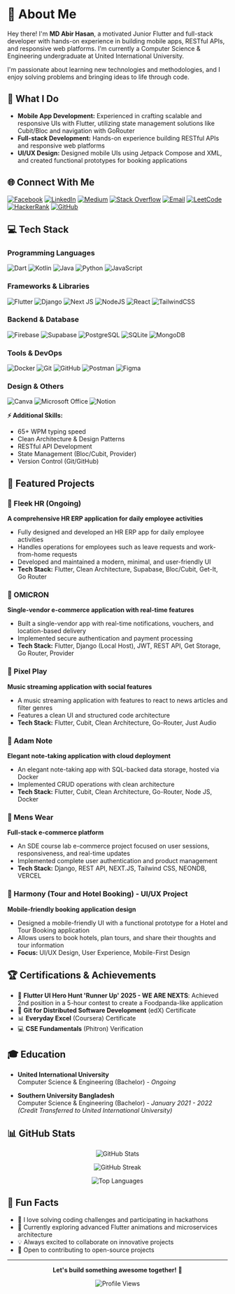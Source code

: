 # 💫 About Me

Hey there! I'm **MD Abir Hasan**, a motivated Junior Flutter and full-stack developer with hands-on experience in building mobile apps, RESTful APIs, and responsive web platforms. I'm currently a Computer Science & Engineering undergraduate at United International University.

I'm passionate about learning new technologies and methodologies, and I enjoy solving problems and bringing ideas to life through code.

## 🚀 What I Do

- **Mobile App Development:** Experienced in crafting scalable and responsive UIs with Flutter, utilizing state management solutions like Cubit/Bloc and navigation with GoRouter
- **Full-stack Development:** Hands-on experience building RESTful APIs and responsive web platforms
- **UI/UX Design:** Designed mobile UIs using Jetpack Compose and XML, and created functional prototypes for booking applications

## 🌐 Connect With Me

[![Facebook](https://img.shields.io/badge/Facebook-%231877F2.svg?logo=Facebook&logoColor=white)](https://www.facebook.com/abir.zayn.2/)
[![LinkedIn](https://img.shields.io/badge/LinkedIn-%230077B5.svg?logo=linkedin&logoColor=white)](https://www.linkedin.com/in/abir-zayn-49b6411a6/)
[![Medium](https://img.shields.io/badge/Medium-12100E?logo=medium&logoColor=white)](https://medium.com/@abirzayn561)
[![Stack Overflow](https://img.shields.io/badge/-Stackoverflow-FE7A16?logo=stack-overflow&logoColor=white)](https://stackoverflow.com/users/14301098/abirzayn)
[![Email](https://img.shields.io/badge/Email-D14836?logo=gmail&logoColor=white)](mailto:abirzayn561@gmail.com)
[![LeetCode](https://img.shields.io/badge/LeetCode-000000?style=for-the-badge&logo=LeetCode&logoColor=#d16c06)](https://leetcode.com/abirzayn)
[![HackerRank](https://img.shields.io/badge/-Hackerrank-2EC866?style=for-the-badge&logo=HackerRank&logoColor=white)](https://www.hackerrank.com/abirzayn561)
[![GitHub](https://img.shields.io/badge/GitHub-100000?style=for-the-badge&logo=github&logoColor=white)](https://github.com/Abir-Zayn)

## 💻 Tech Stack

### Programming Languages
![Dart](https://img.shields.io/badge/dart-%230175C2.svg?style=for-the-badge&logo=dart&logoColor=white)
![Kotlin](https://img.shields.io/badge/kotlin-%237F52FF.svg?style=for-the-badge&logo=kotlin&logoColor=white)
![Java](https://img.shields.io/badge/java-%23ED8B00.svg?style=for-the-badge&logo=openjdk&logoColor=white)
![Python](https://img.shields.io/badge/python-3670A0?style=for-the-badge&logo=python&logoColor=ffdd54)
![JavaScript](https://img.shields.io/badge/javascript-%23323330.svg?style=for-the-badge&logo=javascript&logoColor=%23F7DF1E)

### Frameworks & Libraries
![Flutter](https://img.shields.io/badge/Flutter-%2302569B.svg?style=for-the-badge&logo=Flutter&logoColor=white)
![Django](https://img.shields.io/badge/django-%23092E20.svg?style=for-the-badge&logo=django&logoColor=white)
![Next JS](https://img.shields.io/badge/Next-black?style=for-the-badge&logo=next.js&logoColor=white)
![NodeJS](https://img.shields.io/badge/node.js-6DA55F?style=for-the-badge&logo=node.js&logoColor=white)
![React](https://img.shields.io/badge/react-%2320232a.svg?style=for-the-badge&logo=react&logoColor=%2361DAFB)
![TailwindCSS](https://img.shields.io/badge/tailwindcss-%2338B2AC.svg?style=for-the-badge&logo=tailwind-css&logoColor=white)

### Backend & Database
![Firebase](https://img.shields.io/badge/firebase-%23039BE5.svg?style=for-the-badge&logo=firebase)
![Supabase](https://img.shields.io/badge/Supabase-3ECF8E?style=for-the-badge&logo=supabase&logoColor=white)
![PostgreSQL](https://img.shields.io/badge/postgres-%23316192.svg?style=for-the-badge&logo=postgresql&logoColor=white)
![SQLite](https://img.shields.io/badge/sqlite-%2307405e.svg?style=for-the-badge&logo=sqlite&logoColor=white)
![MongoDB](https://img.shields.io/badge/MongoDB-%234ea94b.svg?style=for-the-badge&logo=mongodb&logoColor=white)

### Tools & DevOps
![Docker](https://img.shields.io/badge/docker-%230db7ed.svg?style=for-the-badge&logo=docker&logoColor=white)
![Git](https://img.shields.io/badge/git-%23F05033.svg?style=for-the-badge&logo=git&logoColor=white)
![GitHub](https://img.shields.io/badge/github-%23121011.svg?style=for-the-badge&logo=github&logoColor=white)
![Postman](https://img.shields.io/badge/Postman-FF6C37?style=for-the-badge&logo=postman&logoColor=white)
![Figma](https://img.shields.io/badge/figma-%23F24E1E.svg?style=for-the-badge&logo=figma&logoColor=white)

### Design & Others
![Canva](https://img.shields.io/badge/Canva-%2300C4CC.svg?style=for-the-badge&logo=Canva&logoColor=white)
![Microsoft Office](https://img.shields.io/badge/Microsoft_Office-D83B01?style=for-the-badge&logo=microsoft-office&logoColor=white)
![Notion](https://img.shields.io/badge/Notion-%23000000.svg?style=for-the-badge&logo=notion&logoColor=white)

**⚡ Additional Skills:**
- 65+ WPM typing speed
- Clean Architecture & Design Patterns
- RESTful API Development
- State Management (Bloc/Cubit, Provider)
- Version Control (Git/GitHub)

## 🚀 Featured Projects

### 🏢 Fleek HR (Ongoing)
**A comprehensive HR ERP application for daily employee activities**

- Fully designed and developed an HR ERP app for daily employee activities
- Handles operations for employees such as leave requests and work-from-home requests
- Developed and maintained a modern, minimal, and user-friendly UI
- **Tech Stack:** Flutter, Clean Architecture, Supabase, Bloc/Cubit, Get-It, Go Router

### 🛒 OMICRON
**Single-vendor e-commerce application with real-time features**

- Built a single-vendor app with real-time notifications, vouchers, and location-based delivery
- Implemented secure authentication and payment processing
- **Tech Stack:** Flutter, Django (Local Host), JWT, REST API, Get Storage, Go Router, Provider

### 🎵 Pixel Play
**Music streaming application with social features**

- A music streaming application with features to react to news articles and filter genres
- Features a clean UI and structured code architecture
- **Tech Stack:** Flutter, Cubit, Clean Architecture, Go-Router, Just Audio

### 📝 Adam Note
**Elegant note-taking application with cloud deployment**

- An elegant note-taking app with SQL-backed data storage, hosted via Docker
- Implemented CRUD operations with clean architecture
- **Tech Stack:** Flutter, Cubit, Clean Architecture, Go-Router, Node JS, Docker

### 👔 Mens Wear
**Full-stack e-commerce platform**

- An SDE course lab e-commerce project focused on user sessions, responsiveness, and real-time updates
- Implemented complete user authentication and product management
- **Tech Stack:** Django, REST API, NEXT.JS, Tailwind CSS, NEONDB, VERCEL

### 🏨 Harmony (Tour and Hotel Booking) - UI/UX Project
**Mobile-friendly booking application design**

- Designed a mobile-friendly UI with a functional prototype for a Hotel and Tour Booking application
- Allows users to book hotels, plan tours, and share their thoughts and tour information
- **Focus:** UI/UX Design, User Experience, Mobile-First Design

## 🏆 Certifications & Achievements

- 🥈 **Flutter UI Hero Hunt 'Runner Up' 2025 - WE ARE NEXTS**: Achieved 2nd position in a 5-hour contest to create a Foodpanda-like application
- 📜 **Git for Distributed Software Development** (edX) Certificate
- 📊 **Everyday Excel** (Coursera) Certificate
- 💻 **CSE Fundamentals** (Phitron) Verification

## 🎓 Education

- **United International University**  
  Computer Science & Engineering (Bachelor) - *Ongoing*

- **Southern University Bangladesh**  
  Computer Science & Engineering (Bachelor) - *January 2021 - 2022*  
  *(Credit Transferred to United International University)*

## 📊 GitHub Stats

<div align="center">
  
  ![GitHub Stats](https://github-readme-stats.vercel.app/api?username=Abir-Zayn&theme=tokyonight&hide_border=false&include_all_commits=true&count_private=false)
  
  ![GitHub Streak](https://github-readme-streak-stats.herokuapp.com/?user=Abir-Zayn&theme=tokyonight&hide_border=false)
  
  ![Top Languages](https://github-readme-stats.vercel.app/api/top-langs/?username=Abir-Zayn&theme=tokyonight&hide_border=false&include_all_commits=true&count_private=false&layout=compact)
  
</div>

## 🌟 Fun Facts

- 🎯 I love solving coding challenges and participating in hackathons
- 🌱 Currently exploring advanced Flutter animations and microservices architecture
- 💡 Always excited to collaborate on innovative projects
- 🤝 Open to contributing to open-source projects

---

<div align="center">
  
  **Let's build something awesome together!** 🚀
  
  ![Profile Views](https://komarev.com/ghpvc/?username=Abir-Zayn&color=blueviolet&style=flat-square&label=Profile+Views)
  
</div>
